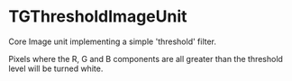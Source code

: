 TGThresholdImageUnit
====================

Core Image unit implementing a simple 'threshold' filter.

Pixels where the R, G and B components are all greater than the threshold level will be turned white.
